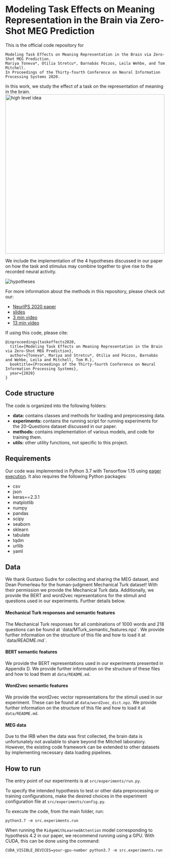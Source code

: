 # Modeling Task Effects on Meaning Representation in the Brain via Zero-Shot MEG Prediction

This is the official code repository for
```
Modeling Task Effects on Meaning Representation in the Brain via Zero-Shot MEG Prediction.
Mariya Toneva*, Otilia Stretcu*, Barnabás Póczos, Leila Wehbe, and Tom Mitchell.
In Proceedings of the Thirty-fourth Conference on Neural Information Processing Systems 2020.
```

In this work, we study the effect of a task on the representation of meaning in the brain.
<img src="./img/overview.png" alt="high level idea" width="500" align=center>




We include the implementation of the 4 hypotheses discussed in our
paper on how the task and stimulus may combine together to give rise to the 
recorded neural activity.

![hypotheses](img/hypotheses.png?raw=true "hypotheses")


For more information about the methods in this repository, please check out our:
- [NeurIPS 2020 paper](https://arxiv.org/abs/2009.08424)
- [slides](https://drive.google.com/file/d/1-q7R3a0jxH_zE6of7aD4at6NgviyCZW8/view?usp=sharing)
- [3 min video](https://www.youtube.com/watch?v=-SXlEhSTSi8&feature=youtu.be&ab_channel=OtiliaStretcu)
- [13 min video](https://youtu.be/M1TpiYsRvt0?t=5552)



If using this code, please cite:
```
@inproceedings{taskeffects2020,
  title={Modeling Task Effects on Meaning Representation in the Brain via Zero-Shot MEG Prediction},
  author={Toneva*, Mariya and Stretcu*, Otilia and Póczos, Barnabás and Wehbe, Leila and Mitchell, Tom M.},
  booktitle={Proceedings of the Thirty-fourth Conference on Neural Information Processing Systems},
  year={2020}
}
```

##  Code structure

The code is organized into the following folders:

- **data:** contains classes and methods for loading and
  preprocessing data.
- **experiments:** contains the running script for running experiments for the
    20-Questions dataset discussed in our paper.
- **methods:** contains implementation of various models, and code for training them.
- **utils:** other utility functions, not specific to this project.


## Requirements

Our code was implemented in Python 3.7 with Tensorflow 1.15 using 
[eager execution](https://www.tensorflow.org/guide/eager).
It also requires the following Python packages:

- csv
- json
- keras==2.3.1
- matplotlib
- numpy
- pandas
- scipy
- seaborn
- sklearn
- tabulate
- tqdm
- urllib
- yaml

## Data

We thank Gustavo Sudre for collecting and sharing the MEG dataset, and 
Dean Pomerleau for the human-judgment Mechanical Turk dataset!
With their permission we provide the Mechanical Turk data. Additionally,
we provide the BERT and word2vec representations for the stimuli and questions
used in our experiments. Further details below.


<h4> Mechanical Turk responses and semantic features </h4> The Mechanical Turk responses for all combinations of 1000 words and 
218 questions can be found at `data/MTurk_semantic_features.npz`. We provide
further information on the structure of this file and how to load it at 
`data/README.md`.

#### BERT semantic features
We provide the BERT representations used in our experiments presented in 
Appendix D. 
We provide further information on the structure of these files and how to load 
them at `data/README.md`.

#### Word2vec semantic features
We provide the word2vec vector representations for the stimuli used in our
experiment. These can be found at `data/word2vec_dict.npz`. 
We provide further information on the structure of this file and how to load it at 
`data/README.md`.

#### MEG data
Due to the IRB when the data was first collected, the brain data is 
unfortunately not available to share beyond the Mitchell laboratory. However, 
the existing code framework can be extended to other datasets by implementing 
necessary data loading pipelines. 
 
## How to run
The entry point of our experiments is at 
`src/experiments/run.py`.

To specify the intended hypothesis to test or other data preprocessing
or training configurations, make the desired choices in the experiment
configuration file at `src/experiments/config.py`.


To execute the code, from the main folder, run:
```
python3.7 -m src.experiments.run
```

When running the `RidgeWithLearnedAttention` model corresponding to hypothesis 
4.2 in our paper, we recommend running using a GPU. With CUDA, this can be done
using the command:
```
CUDA_VISIBLE_DEVICES=your-gpu-number python3.7 -m src.experiments.run
```
